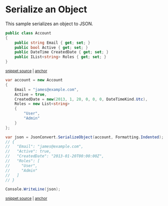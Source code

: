 # Serialize an Object

This sample serializes an object to JSON.

<!-- snippet: SerializeObjectTypes -->
<a id='snippet-serializeobjecttypes'></a>
```cs
public class Account
{
    public string Email { get; set; }
    public bool Active { get; set; }
    public DateTime CreatedDate { get; set; }
    public IList<string> Roles { get; set; }
}
```
<sup><a href='/src/Tests/Documentation/Samples/Serializer/SerializeObject.cs#L7-L15' title='Snippet source file'>snippet source</a> | <a href='#snippet-serializeobjecttypes' title='Start of snippet'>anchor</a></sup>
<!-- endSnippet -->

<!-- snippet: SerializeObjectUsage -->
<a id='snippet-serializeobjectusage'></a>
```cs
var account = new Account
{
    Email = "james@example.com",
    Active = true,
    CreatedDate = new(2013, 1, 20, 0, 0, 0, DateTimeKind.Utc),
    Roles = new List<string>
    {
        "User",
        "Admin"
    }
};

var json = JsonConvert.SerializeObject(account, Formatting.Indented);
// {
//   "Email": "james@example.com",
//   "Active": true,
//   "CreatedDate": "2013-01-20T00:00:00Z",
//   "Roles": [
//     "User",
//     "Admin"
//   ]
// }

Console.WriteLine(json);
```
<sup><a href='/src/Tests/Documentation/Samples/Serializer/SerializeObject.cs#L20-L45' title='Snippet source file'>snippet source</a> | <a href='#snippet-serializeobjectusage' title='Start of snippet'>anchor</a></sup>
<!-- endSnippet -->
